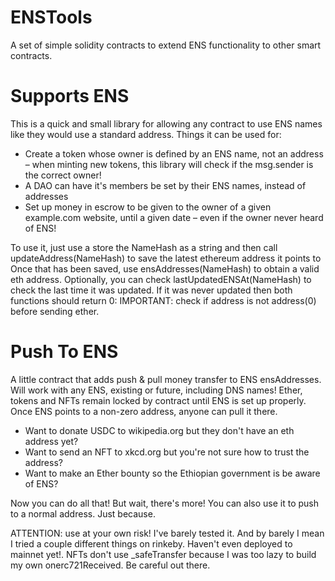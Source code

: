 # ENSTools
A set of simple solidity contracts to extend ENS functionality to other smart contracts.

# Supports ENS

This is a quick and small library for allowing any contract to use ENS names like they would use a standard address. Things it can be used for:

* Create a token whose owner is defined by an ENS name, not an address – when minting new tokens, this library will check if the msg.sender is the correct owner!
* A DAO can have it's members be set by their ENS names, instead of addresses
* Set up money in escrow to be given to the owner of a given example.com website, until a given date – even if the owner never heard of ENS!

To use it, just use a store the NameHash as a string and then call updateAddress(NameHash) to save the latest ethereum address it points to Once that has been saved, use ensAddresses(NameHash) to obtain a valid eth address. Optionally, you can check lastUpdatedENSAt(NameHash) to check the last time it was updated. If it was never updated then both functions should return 0: IMPORTANT: check if address is not address(0) before sending ether.


# Push To ENS


A little contract that adds push & pull money transfer to ENS ensAddresses. Will work with any ENS, existing or future, including DNS names! Ether, tokens and NFTs remain locked by contract until ENS is set up properly. Once ENS points to a non-zero address, anyone can pull it there.

* Want to donate USDC to wikipedia.org but they don't have an eth address yet?
* Want to send an NFT to xkcd.org but you're not sure how to trust the address?
* Want to make an Ether bounty so the Ethiopian government is be aware of ENS?

Now you can do all that! But wait, there's more! You can also use it to push to a normal address. Just because.

ATTENTION: use at your own risk! I've barely tested it. And by barely I mean I tried a couple different things on rinkeby. Haven't even deployed to mainnet yet!. NFTs don't use _safeTransfer because I was too lazy to build my own onerc721Received. Be careful out there.
